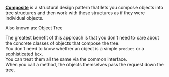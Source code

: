 **[Composite](https://refactoring.guru/design-patterns/composite)** is a structural design pattern that lets you compose objects into tree structures and then work with these structures as if they were individual objects.

Also known as: Object Tree

The greatest benefit of this approach is that you don't need to care about the concrete classes of objects that compose the tree.  \
You don't need to know whether an object is a simple `product` or a sophisticated `box`.  \
You can treat them all the same via the common interface.  \
When you call a method, the objects themselves pass the request down the tree.
